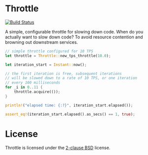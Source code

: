 # Throttle

[![Build Status](https://travis-ci.org/mysteriouspants/throttle.svg?branch=master)](https://travis-ci.org/mysteriouspants/throttle)

A simple, configurable throttle for slowing down code. When do you actually want to slow down code? To avoid resource
contention and browning out downstream services.

```rust
// simple throttle configured for 10 TPS
let throttle = Throttle::new_tps_throttle(10.0);

let iteration_start = Instant::now();

// the first iteration is free, subsequent iterations
// will be slowed down to a rate of 10 TPS, or one iteration
// every 100 milliseconds
for _i in 0..11 {
    throttle.acquire(());
}

println!("elapsed time: {:?}", iteration_start.elapsed());

assert_eq!(iteration_start.elapsed().as_secs() == 1, true);
```

# License

Throttle is licensed under the [2-clause BSD](https://opensource.org/licenses/BSD-2-Clause) license.